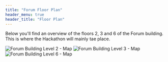 ```yaml
---
title: "Forum Floor Plan"
header_menu: true
header_title: "Floor Plan"
---
```

Below you'll find an overview of the floors 2, 3 and 6 of the Forum building. This is where the Hackathon will mainly tae place.

![Forum Building Level 2 - Map](main/contents/images/Floor_Plan_Level2.jpg)
![Forum Building Level 3 - Map](Floor_Plan_Level3.jpg)
![Forum Building Level 6 - Map](hazard-hackathon/content/images/Floor_Plan_Level6.jpg)